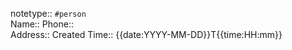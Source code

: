 notetype:: `#person`  
Name:: 
Phone::   
Address::
Created Time:: {{date:YYYY-MM-DD}}T{{time:HH:mm}}



